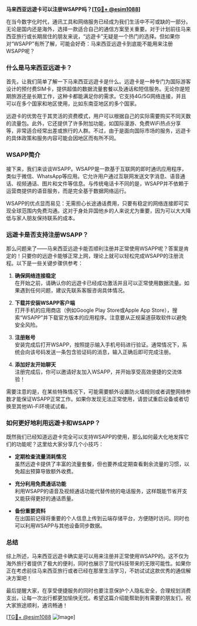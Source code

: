 **马来西亚远遊卡可以注册WSAPP吗？[[TG💪+ @esim1088](https://t.me/s/esim1088)]**

在当今数字化时代，通讯工具和网络服务已经成为我们生活中不可或缺的一部分。无论是国内还是海外，选择一款适合自己的通信方案至关重要。对于计划前往马来西亚旅行或长期居住的朋友来说，“远遊卡”无疑是一个热门的选择。但如果你对“WSAPP”有所了解，可能会好奇：马来西亚远遊卡到底能不能用来注册WSAPP呢？

### 什么是马来西亚远遊卡？

首先，让我们简单了解一下马来西亚远遊卡是什么。远遊卡是一种专门为国际游客设计的预付费SIM卡，提供超值的数据流量套餐以及通话和短信服务。无论你是短期旅游还是长期工作，这种卡都能满足你的需求。它支持4G/5G网络连接，并且可以在多个国家和地区使用，比如东南亚地区的多个国家。

远遊卡的优势在于其灵活的资费模式，用户可以根据自己的实际需要购买不同天数的流量包。此外，它还提供了许多附加功能，如国际漫游、免费WiFi热点分享等，非常适合经常出差或旅行的人群。不过，由于是面向国际市场的服务，远遊卡的具体政策和服务内容可能会因地区而有所不同。

### WSAPP简介

接下来，我们来谈谈WSAPP。WSAPP是一款基于互联网的即时通讯应用程序，类似于微信、WhatsApp等应用。它允许用户通过互联网发送文字消息、语音通话、视频通话、图片和文件等信息。与传统电话卡不同的是，WSAPP并不依赖于运营商提供的语音服务，而是完全基于数据网络运行。

WSAPP的优点显而易见：无需担心长途通话费用，只要有稳定的网络连接即可实现全球范围内免费沟通。这对于身处异国他乡的人来说尤为重要，因为可以大大降低与家人朋友保持联系的成本。

### 远遊卡是否支持注册WSAPP？

那么问题来了——马来西亚远遊卡能否顺利注册并正常使用WSAPP呢？答案是肯定的！只要你的远遊卡能够正常上网，理论上就可以轻松完成WSAPP的注册流程。以下是一些关键步骤供参考：

1. **确保网络连接稳定**  
   在开始之前，请确认你的远遊卡已经成功激活并且可以正常使用数据流量。如果遇到任何问题，建议先联系客服咨询具体情况。

2. **下载并安装WSAPP客户端**  
   打开手机的应用商店（例如Google Play Store或Apple App Store），搜索“WSAPP”并下载官方版本的应用程序。注意要从正规渠道获取软件以避免安全风险。

3. **注册账号**  
   安装完成后打开WSAPP，按照提示输入手机号码进行验证。通常情况下，系统会向该号码发送一条包含验证码的消息，输入正确后即可完成注册。

4. **添加好友开始聊天**  
   注册完成后，你可以邀请好友加入WSAPP，并开始享受高效便捷的交流体验！

需要注意的是，在某些特殊情况下，可能需要额外设置防火墙规则或者调整网络参数才能保证WSAPP正常工作。如果你发现无法正常使用，请尝试重启设备或者切换至其他Wi-Fi环境试试看。

### 如何更好地利用远遊卡和WSAPP？

既然我们已经知道远遊卡完全可以支持WSAPP的使用，那么如何最大化地发挥它们的功能呢？这里给大家分享几个小技巧：

- **定期检查流量消耗情况**  
  虽然远遊卡提供了丰富的流量套餐，但也要养成定期查看剩余流量的习惯，以免超出预算导致额外收费。

- **充分利用免费通话功能**  
  利用WSAPP的语音及视频通话功能代替传统的电话服务，这样既能节省开支又能获得更好的通话质量。

- **备份重要资料**  
  在出国前记得将重要的个人信息上传到云端存储平台，方便随时访问。同时也可以利用WSAPP与其他设备同步数据。

### 总结

综上所述，马来西亚远遊卡确实是可以用来注册并正常使用WSAPP的。这不仅为海外旅行者提供了极大的便利，同时也展示了现代科技带来的无限可能性。如果你正在考虑前往马来西亚旅行或者已经在那里生活学习，不妨试试这款优秀的通信解决方案吧！

最后提醒大家，在享受便捷服务的同时也要注意保护个人隐私安全，合理规划消费支出，让每一次出行都更加愉快无忧。希望这篇介绍能帮助到有需要的朋友们，祝大家旅途顺利，通讯畅通！

[[TG💪+ @esim1088](https://t.me/s/esim1088) ![Image](https://i.postimg.cc/4NQfJmqS/Snipaste-2025-05-13-00-14-12.png)]
